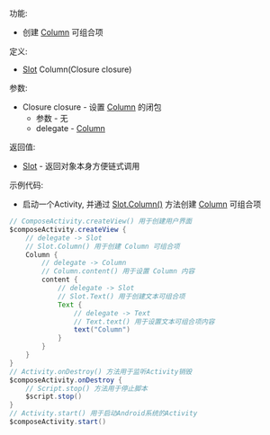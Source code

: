 功能:

+ 创建 [Column](/API/UI/Compose/Widget/Column/README.md) 可组合项

定义:

+ [Slot](/API/UI/Compose/Slot/Slot/README.md) Column(Closure closure)

参数:

+ Closure closure - 设置 [Column](/API/UI/Compose/Widget/Column/README.md) 的闭包
    + 参数 - 无
    + delegate - [Column](/API/UI/Compose/Widget/Column/README.md)

返回值:

+ [Slot](/API/UI/Compose/Slot/Slot/README.md) - 返回对象本身方便链式调用

示例代码:

+ 启动一个Activity, 并通过 [Slot.Column()](/API/UI/Compose/Slot/Slot/README.md?id=Column)
  方法创建 [Column](/API/UI/Compose/Widget/Column/README.md) 可组合项

```groovy
// ComposeActivity.createView() 用于创建用户界面
$composeActivity.createView {
    // delegate -> Slot
    // Slot.Column() 用于创建 Column 可组合项
    Column {
        // delegate -> Column
        // Column.content() 用于设置 Column 内容
        content {
            // delegate -> Slot
            // Slot.Text() 用于创建文本可组合项
            Text {
                // delegate -> Text
                // Text.text() 用于设置文本可组合项内容
                text("Column")
            }
        }
    }
}
// Activity.onDestroy() 方法用于监听Activity销毁
$composeActivity.onDestroy {
    // Script.stop() 方法用于停止脚本
    $script.stop()
}
// Activity.start() 用于启动Android系统的Activity
$composeActivity.start()
```